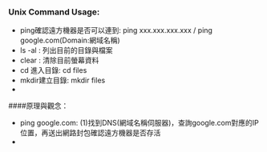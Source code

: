 ### Unix Command Usage:

* ping確認遠方機器是否可以連到: ping xxx.xxx.xxx.xxx / ping google.com(Domain:網域名稱) 
* ls -al : 列出目前的目錄與檔案
* clear : 清除目前螢幕資料
* cd 進入目錄: cd files
* mkdir建立目錄: mkdir files
* 

####原理與觀念：
* ping google.com: (1)找到DNS(網域名稱伺服器)，查詢google.com對應的IP位置，再送出網路封包確認遠方機器是否存活
* 
